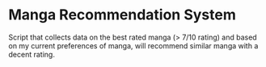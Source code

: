 # Manga Recommendation System
Script that collects data on the best rated manga (> 7/10 rating) and based on my current preferences of manga, will recommend similar manga with
a decent rating.

